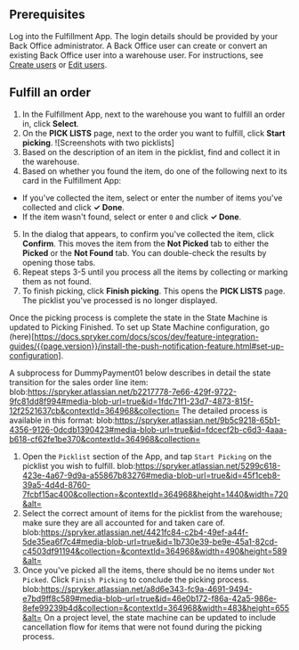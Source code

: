



## Prerequisites

Log into the Fulfillment App. The login details should be provided by your Back Office administrator. A Back Office user can create or convert an existing Back Office user into a warehouse user. For instructions, see [Create users](/docs/pbc/all/user-management/202400.0/base-shop/manage-in-the-back-office/manage-users/create-users.html) or [Edit users](/docs/pbc/all/user-management/202400.0/base-shop/manage-in-the-back-office/manage-users/edit-users.html).


## Fulfill an order

1. In the Fulfillment App, next to the warehouse you want to fulfill an order in, click **Select**.
2. On the **PICK LISTS** page, next to the order you want to fulfill, click **Start picking**.
![Screenshots with two picklists]
3. Based on the description of an item in the picklist, find and collect it in the warehouse.    
4. Based on whether you found the item, do one of the following next to its card in the Fulfillment App:
  * If you've collected the item, select or enter the number of items you've collected and click **✓ Done**.
  * If the item wasn't found, select or enter `0` and click **✓ Done**.
5. In the dialog that appears, to confirm you've collected the item, click **Confirm**.
    This moves the item from the **Not Picked** tab to either the **Picked** or the **Not Found** tab. You can double-check the results by opening those tabs.
6. Repeat steps 3-5 until you process all the items by collecting or marking them as not found.
7. To finish picking, click **Finish picking**.
  This opens the **PICK LISTS** page. The picklist you've processed is no longer displayed.



Once the picking process is complete the state in the State Machine is updated to Picking Finished. To set up State Machine configuration, go (here)[https://docs.spryker.com/docs/scos/dev/feature-integration-guides/{{page.version}}/install-the-push-notification-feature.html#set-up-configuration].

A subprocess for DummyPayment01 below describes in detail the state transition for the sales order line item:
blob:https://spryker.atlassian.net/b2217778-7e66-429f-9722-9fc81dd8f994#media-blob-url=true&id=1fdc71f1-23d7-4873-815f-12f2521637cb&contextId=364968&collection=
The detailed process is available in this format:
blob:https://spryker.atlassian.net/9b5c9218-65b1-4356-9126-0dcdb1390423#media-blob-url=true&id=fdcecf2b-c6d3-4aaa-b618-cf62fe1be370&contextId=364968&collection=
1) Open the `Picklist` section of the App, and tap `Start Picking` on the picklist you wish to fulfill.
blob:https://spryker.atlassian.net/5299c618-423e-4a67-9d9a-a55867b83276#media-blob-url=true&id=45f1ceb8-39a5-4d4d-8760-7fcbf15ac400&collection=&contextId=364968&height=1440&width=720&alt=
2) Select the correct amount of items for the picklist from the warehouse; make sure they are all accounted for and taken care of.
blob:https://spryker.atlassian.net/4421fc84-c2b4-49ef-a44f-5de35ea6f7c4#media-blob-url=true&id=1b730e39-be9e-45a1-82cd-c4503df91194&collection=&contextId=364968&width=490&height=589&alt=
3) Once you've picked all the items, there should be no items under `Not Picked`. Click `Finish Picking` to conclude the picking process.
blob:https://spryker.atlassian.net/a8d6e343-fc9a-4691-9494-e7bd9ff8c589#media-blob-url=true&id=46e0b172-f86a-42a5-986e-8efe99239b4d&collection=&contextId=364968&width=483&height=655&alt=
On a project level, the state machine can be updated to include cancellation flow for items that were not found during the picking process.
